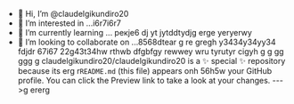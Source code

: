 - 👋 Hi, I’m @claudelgikundiro20
- 👀 I’m interested in ...i6r7i6r7
- 🌱 I’m currently learning ... рекje6 dj yt jytddtydjg erge yeryerwy
- 💞️ I’m looking to collaborate on ...8568dtear g re gregh y3434y34yy34  fdjdr 67i67
22g43t34hw rthwb dfgbfgy rewwey wru tyrutyr cigyh g g gg ggg g
claudelgikundiro20/claudelgikundiro20 is a ✨ special ✨ repository because its erg r`README.md` (this file) appears onh 56h5w your GitHub profile.
You can click the Preview link to take a look at your changes.
--->g ererg
